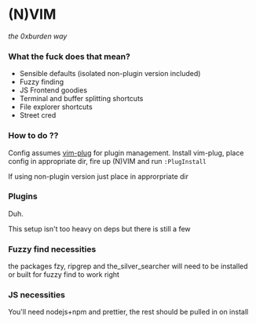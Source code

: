 # (N)VIM
_the 0xburden way_

### What the fuck does that mean?
* Sensible defaults (isolated non-plugin version included)
* Fuzzy finding
* JS Frontend goodies
* Terminal and buffer splitting shortcuts
* File explorer shortcuts
* Street cred

### How to do ??
Config assumes [vim-plug](https://github.com/junegunn/vim-plug) for plugin management. Install vim-plug, place config in appropriate dir, fire up (N)VIM and run `:PlugInstall`

If using non-plugin version just place in approrpriate dir

### Plugins
Duh.

This setup isn't too heavy on deps but there is still a few

### Fuzzy find necessities
the packages fzy, ripgrep and the_silver_searcher will need to be installed or built for fuzzy find to work right

### JS necessities
You'll need nodejs+npm and prettier, the rest should be pulled in on install
